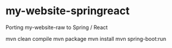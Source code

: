 # my-website-springreact
Porting my-website-raw to Spring / React

mvn clean compile
mvn package
mvn install
mvn spring-boot:run
